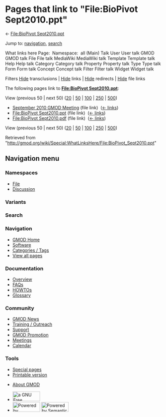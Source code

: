 <div id="mw-page-base" class="noprint">

</div>

<div id="mw-head-base" class="noprint">

</div>

<div id="content" class="mw-body" role="main">

<span id="top"></span>

<div id="mw-js-message" style="display:none;">

</div>



# <span dir="auto">Pages that link to "File:BioPivot Sept2010.ppt"</span>

<div id="bodyContent">

<div id="contentSub">

← [File:BioPivot
Sept2010.ppt](/wiki/File:BioPivot_Sept2010.ppt "File:BioPivot Sept2010.ppt")

</div>

<div id="jump-to-nav" class="mw-jump">

Jump to: [navigation](#mw-navigation), [search](#p-search)

</div>

<div id="mw-content-text">

What links here Page:  Namespace:  all (Main) Talk User User talk GMOD
GMOD talk File File talk MediaWiki MediaWiki talk Template Template talk
Help Help talk Category Category talk Property Property talk Type Type
talk Form Form talk Concept Concept talk Filter Filter talk Widget
Widget talk

Filters
[Hide](/mediawiki/index.php?title=Special:WhatLinksHere/File:BioPivot_Sept2010.ppt&hidetrans=1 "Special:WhatLinksHere/File:BioPivot Sept2010.ppt")
transclusions \|
[Hide](/mediawiki/index.php?title=Special:WhatLinksHere/File:BioPivot_Sept2010.ppt&hidelinks=1 "Special:WhatLinksHere/File:BioPivot Sept2010.ppt")
links \|
[Hide](/mediawiki/index.php?title=Special:WhatLinksHere/File:BioPivot_Sept2010.ppt&hideredirs=1 "Special:WhatLinksHere/File:BioPivot Sept2010.ppt")
redirects \|
[Hide](/mediawiki/index.php?title=Special:WhatLinksHere/File:BioPivot_Sept2010.ppt&hideimages=1 "Special:WhatLinksHere/File:BioPivot Sept2010.ppt")
file links

The following pages link to **[File:BioPivot
Sept2010.ppt](/wiki/File:BioPivot_Sept2010.ppt "File:BioPivot Sept2010.ppt")**:

View (previous 50 \| next 50)
([20](/mediawiki/index.php?title=Special:WhatLinksHere/File:BioPivot_Sept2010.ppt&limit=20 "Special:WhatLinksHere/File:BioPivot Sept2010.ppt")
\|
[50](/mediawiki/index.php?title=Special:WhatLinksHere/File:BioPivot_Sept2010.ppt&limit=50 "Special:WhatLinksHere/File:BioPivot Sept2010.ppt")
\|
[100](/mediawiki/index.php?title=Special:WhatLinksHere/File:BioPivot_Sept2010.ppt&limit=100 "Special:WhatLinksHere/File:BioPivot Sept2010.ppt")
\|
[250](/mediawiki/index.php?title=Special:WhatLinksHere/File:BioPivot_Sept2010.ppt&limit=250 "Special:WhatLinksHere/File:BioPivot Sept2010.ppt")
\|
[500](/mediawiki/index.php?title=Special:WhatLinksHere/File:BioPivot_Sept2010.ppt&limit=500 "Special:WhatLinksHere/File:BioPivot Sept2010.ppt"))

- [September 2010 GMOD
  Meeting](/wiki/September_2010_GMOD_Meeting "September 2010 GMOD Meeting")
  (file link) ‎ <span class="mw-whatlinkshere-tools">([←
  links](/mediawiki/index.php?title=Special:WhatLinksHere&target=September+2010+GMOD+Meeting "Special:WhatLinksHere"))</span>
- [File:BioPivot
  Sept2010.ppt](/wiki/File:BioPivot_Sept2010.ppt "File:BioPivot Sept2010.ppt")
  (file link) ‎ <span class="mw-whatlinkshere-tools">([←
  links](/mediawiki/index.php?title=Special:WhatLinksHere&target=File%3ABioPivot+Sept2010.ppt "Special:WhatLinksHere"))</span>
- [File:BioPivot
  Sept2010.pdf](/wiki/File:BioPivot_Sept2010.pdf "File:BioPivot Sept2010.pdf")
  (file link) ‎ <span class="mw-whatlinkshere-tools">([←
  links](/mediawiki/index.php?title=Special:WhatLinksHere&target=File%3ABioPivot+Sept2010.pdf "Special:WhatLinksHere"))</span>

View (previous 50 \| next 50)
([20](/mediawiki/index.php?title=Special:WhatLinksHere/File:BioPivot_Sept2010.ppt&limit=20 "Special:WhatLinksHere/File:BioPivot Sept2010.ppt")
\|
[50](/mediawiki/index.php?title=Special:WhatLinksHere/File:BioPivot_Sept2010.ppt&limit=50 "Special:WhatLinksHere/File:BioPivot Sept2010.ppt")
\|
[100](/mediawiki/index.php?title=Special:WhatLinksHere/File:BioPivot_Sept2010.ppt&limit=100 "Special:WhatLinksHere/File:BioPivot Sept2010.ppt")
\|
[250](/mediawiki/index.php?title=Special:WhatLinksHere/File:BioPivot_Sept2010.ppt&limit=250 "Special:WhatLinksHere/File:BioPivot Sept2010.ppt")
\|
[500](/mediawiki/index.php?title=Special:WhatLinksHere/File:BioPivot_Sept2010.ppt&limit=500 "Special:WhatLinksHere/File:BioPivot Sept2010.ppt"))

</div>

<div class="printfooter">

Retrieved from
"<http://gmod.org/wiki/Special:WhatLinksHere/File:BioPivot_Sept2010.ppt>"

</div>

<div id="catlinks" class="catlinks catlinks-allhidden">

</div>

<div class="visualClear">

</div>

</div>

</div>

<div id="mw-navigation">

## Navigation menu

<div id="mw-head">



<div id="left-navigation">

<div id="p-namespaces" class="vectorTabs" role="navigation"
aria-labelledby="p-namespaces-label">

### Namespaces

- <span id="ca-nstab-image"><a href="/wiki/File:BioPivot_Sept2010.ppt" accesskey="c"
  title="View the file page [c]">File</a></span>
- <span id="ca-talk"><a
  href="/mediawiki/index.php?title=File_talk:BioPivot_Sept2010.ppt&amp;action=edit&amp;redlink=1"
  accesskey="t"
  title="Discussion about the content page [t]">Discussion</a></span>

</div>

<div id="p-variants" class="vectorMenu emptyPortlet" role="navigation"
aria-labelledby="p-variants-label">

### 

### Variants[](#)

<div class="menu">

</div>

</div>

</div>

<div id="right-navigation">





</div>

<div id="p-search" role="search">

### Search

<div id="simpleSearch">

</div>

</div>

</div>

</div>

<div id="mw-panel">

<div id="p-logo" role="banner">

<a href="/wiki/Main_Page"
style="background-image: url(http://gmod.org/images/GMOD-cogs.png);"
title="Visit the main page"></a>

</div>

<div id="p-Navigation" class="portal" role="navigation"
aria-labelledby="p-Navigation-label">

### Navigation

<div class="body">

- <span id="n-GMOD-Home">[GMOD Home](/wiki/Main_Page)</span>
- <span id="n-Software">[Software](/wiki/GMOD_Components)</span>
- <span id="n-Categories-.2F-Tags">[Categories /
  Tags](/wiki/Categories)</span>
- <span id="n-View-all-pages">[View all
  pages](/wiki/Special:AllPages)</span>

</div>

</div>

<div id="p-Documentation" class="portal" role="navigation"
aria-labelledby="p-Documentation-label">

### Documentation

<div class="body">

- <span id="n-Overview">[Overview](/wiki/Overview)</span>
- <span id="n-FAQs">[FAQs](/wiki/Category:FAQ)</span>
- <span id="n-HOWTOs">[HOWTOs](/wiki/Category:HOWTO)</span>
- <span id="n-Glossary">[Glossary](/wiki/Glossary)</span>

</div>

</div>

<div id="p-Community" class="portal" role="navigation"
aria-labelledby="p-Community-label">

### Community

<div class="body">

- <span id="n-GMOD-News">[GMOD News](/wiki/GMOD_News)</span>
- <span id="n-Training-.2F-Outreach">[Training /
  Outreach](/wiki/Training_and_Outreach)</span>
- <span id="n-Support">[Support](/wiki/Support)</span>
- <span id="n-GMOD-Promotion">[GMOD
  Promotion](/wiki/GMOD_Promotion)</span>
- <span id="n-Meetings">[Meetings](/wiki/Meetings)</span>
- <span id="n-Calendar">[Calendar](/wiki/Calendar)</span>

</div>

</div>

<div id="p-tb" class="portal" role="navigation"
aria-labelledby="p-tb-label">

### Tools

<div class="body">

- <span id="t-specialpages"><a href="/wiki/Special:SpecialPages" accesskey="q"
  title="A list of all special pages [q]">Special pages</a></span>
- <span id="t-print"><a
  href="/mediawiki/index.php?title=Special:WhatLinksHere/File:BioPivot_Sept2010.ppt&amp;printable=yes"
  rel="alternate" accesskey="p"
  title="Printable version of this page [p]">Printable version</a></span>

</div>

</div>

</div>

</div>

<div id="footer" role="contentinfo">

- <span id="footer-places-about">[About
  GMOD](/wiki/GMOD:About "GMOD:About")</span>

<!-- -->

- <span id="footer-copyrightico">[<img src="http://www.gnu.org/graphics/gfdl-logo-small.png" width="88"
  height="31" alt="a GNU Free Documentation License" />](http://www.gnu.org/licenses/fdl-1.3.html)</span>
- <span id="footer-poweredbyico">[<img src="/mediawiki/skins/common/images/poweredby_mediawiki_88x31.png"
  width="88" height="31" alt="Powered by MediaWiki" />](//www.mediawiki.org/)
  [<img
  src="/mediawiki/extensions/SemanticMediaWiki/includes/../resources/images/smw_button.png"
  width="88" height="31" alt="Powered by Semantic MediaWiki" />](https://www.semantic-mediawiki.org/wiki/Semantic_MediaWiki)</span>

<div style="clear:both">

</div>

</div>
